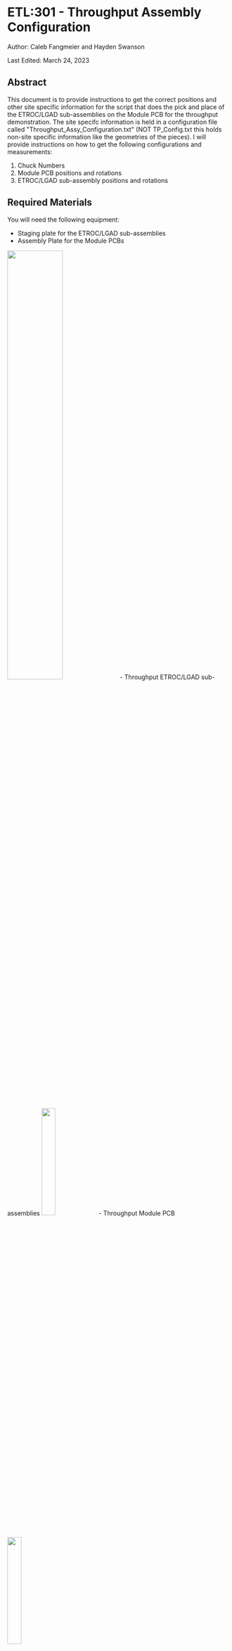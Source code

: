 # ETL:301 - Throughput Assembly Configuration

Author: Caleb Fangmeier and Hayden Swanson

Last Edited: March 24, 2023

## Abstract
This document is to provide instructions to get the correct positions and other site specific information for the script that does the pick and place of the ETROC/LGAD sub-assemblies on the Module PCB for the throughput demonstration. The site specifc information is held in a configuration file called "Throughput_Assy_Configuration.txt" (NOT TP_Config.txt this holds non-site specific information like the geometries of the pieces). I will provide instructions on how to get the following configurations and measurements:

1. Chuck Numbers
2. Module PCB positions and rotations
3. ETROC/LGAD sub-assembly positions and rotations

## Required Materials

You will need the following equipment:
- Staging plate for the ETROC/LGAD sub-assemblies
- Assembly Plate for the Module PCBs 
<img src="https://user-images.githubusercontent.com/70072888/227585331-58b6eded-a7b2-43ae-8e3f-092bacba310b.png"  width=50% height=50%>
- Throughput ETROC/LGAD sub-assemblies <img src="https://user-images.githubusercontent.com/70072888/227582484-cb1e6671-7a6b-4155-ae2f-4b942da2c486.jpg"  width=25% height=25%>
- Throughput Module PCB <img src="https://user-images.githubusercontent.com/70072888/227586341-417144b4-194f-44b7-b187-433f3ce7b04f.png"  width=25% height=25%>

## 1. Chuck Numbers
In the Throughput_Assy_Configuration file there is a section like so:
#chuck numbers
#Bottom is the chuck that holds the assembly plate
chuck_number.bottom: 3
#Top is the 16-pocket chuck that stages the ETROC+LGAD subassemblies as well as the baseplates
chuck_number.top: 4

"chuck_number.bottom" is the chuck that holds the Assembly Plate for the Module PCBs. And the "chuck_number.top" is the chuck that holds the ETROC/LGAD sub-assemblies. Note, chuck numbers for the positions of your chuck should already specified in your main configuration file at your gantry site. In your file there should be a section like, "graph_motion.pos.etl_chuck_1: {726,700,0}" and the chuck number is one in this case. 

## 2. Module PCB Positions and Rotations

To get the positions and rotations of the Module PCB you need to go to measure its 4 fiducials using your gantry camera (while it is of course staged on the chuck, according to chuck_number.bottom). You then use the FIT function in gScript. I will now explain which 4 fiducials to call the top left (TL), top right (TR), bottom left (BL) and (BR); as well as the needed geometry for the FIT. 

This how the Module PCB are staged on the four positions on the Assembly Plate for Module PCBs (specifically look at where the cut corner is):
<img src=https://user-images.githubusercontent.com/70072888/227597445-baef27b4-6480-45cf-a948-7875ca9cd7b7.png width=25% height=25%>

The convention for TL, TR, BR, and BL is shown here in this picture.
<img src=https://user-images.githubusercontent.com/70072888/227590837-eb1dd635-d767-4cf2-a3f4-d75b6fa10ea1.png width=25% height=25%>

1. Using this convention you take you move your gantry to the fiducials (activating the micro controller with the MPGON command is the easiest). 
2. Turn on the camera with the VIDEO command to look for the fiducials. 
3. Once you are at the fiducial note if its the TL, TR, BR, or BL fiducial as governed by the convention above. Then save it as variable with COPY $TL or COPY $TR etc... depending on the fiducial.
4. Get the geometry of the Module PCB from the TP_Config.txt file, for the FIT command, by runnign the commmand: LOADCONFIG "" Scripts\ETLModules\ThroughPut\TP_Config.txt        OR whaever path it is for you to the TP_Config.txt file
5. Run the command: FIT $pos $rot Module_PCB $TR $BR $BL $TL
6. Print out the $pos and $rot with: PRINT %v $pos and PRINT %q $rot
7. Copy paste these values into the Throughput_Assy_Configuration file where you replace the {} with your position vector and rot quaternion: 
default.Module_PCB.3.1.pos: {649.703701,298.164172,63.961246}
default.Module_PCB.3.1.rot: {-0.000069,0.001439,0.000857,-0.999999}

IMPORTANT: The 3 corresponds to the chuck_number.bottom and the 1 is just a position number on the plate. There are 4 positions on the Assembly Plate for Module PCBs so you have 4 of these numbers: 1, 2, 3, and 4.

## 3. ETROC/LGAD sub assembly Positions and Rotations

To get the positions and rotations of the ETROC you need to go to measure its 4 fiducials using your gantry camera (while it is of course staged on the chuck, according to chuck_number.top). You then use the FIT function in gScript. I will now explain which 4 fiducials to call the top left (TL), top right (TR), bottom left (BL) and (BR); as well as the needed geometry for the FIT.

The following picture is how the ETROCs (just ETROCs not the full assembly for ease of explaining, but you would put the full sub assemblies in the same way) are staged on the Staging plate for ETROC/LGAD sub-assemblies. Note the ETROCs are not all in the same orientation because we want to avoid large rotations of the ETROCs when doing the pick and place to the Module PCB. The complications of this are handled in the script, the positoins and rotations just have to be measured correctly for it to work.
<img src=https://user-images.githubusercontent.com/70072888/227598576-9d192e8d-5a0c-42a0-938d-f2bf18eef552.png width=60% height=60%>

The convention for TL, TR, BR, and BL is shown here in this picture (same convnection for all of them even the ones in the other orientations as shown above).
<img src=https://user-images.githubusercontent.com/70072888/227596912-b5a600a8-1a7d-45fd-87c0-6d775f52b397.png width=50% height=50%>

1. Using this convention you take you move your gantry to the fiducials (activating the micro controller with the MPGON command is the easiest). 
2. Turn on the camera with the VIDEO command to look for the fiducials. 
3. Once you are at the fiducial note if its the TL, TR, BR, or BL fiducial as governed by the convention above. Then save it as variable with COPY $TL or COPY $TR etc... depending on the fiducial.
4. Get the geometry of the Module PCB from the TP_Config.txt file, for the FIT command, by runnign the commmand: LOADCONFIG "" Scripts\ETLModules\ThroughPut\TP_Config.txt        OR whaever path it is for you to the TP_Config.txt file
5. Run the command: FIT $pos $rot ETROC $TR $BR $BL $TL
6. Print out the $pos and $rot with: PRINT %v $pos and PRINT %q $rot
7. Copy paste these values into the Throughput_Assy_Configuration file where you replace the {} with your position vector and rot quaternion: 
default.ETROC.4.1.pos: {649.703701,298.164172,63.961246}
default.ETROC.4.1.rot: {-0.000069,0.001439,0.000857,-0.999999}

Same numbering scheme here as for the Module PCBs. The 4 is the chuck_number.bottom and the 1 is the position number on the Staging Plate for ETROC/LGAD sub-assemblies. The other numbers are given in the first figure of this section. It is important you follow that numbering scheme when you get the 15 ETROC positions.

